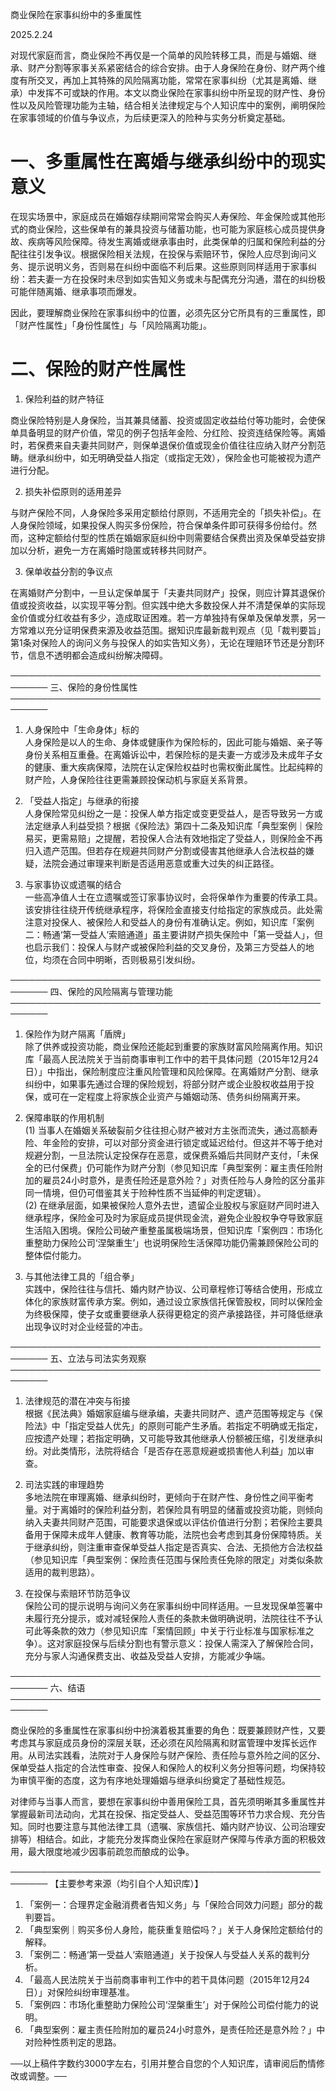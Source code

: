 商业保险在家事纠纷中的多重属性

2025.2.24

对现代家庭而言，商业保险不再仅是一个简单的风险转移工具，而是与婚姻、继承、财产分割等家事关系紧密结合的综合安排。由于人身保险在身份、财产两个维度有所交叉，再加上其特殊的风险隔离功能，常常在家事纠纷（尤其是离婚、继承）中发挥不可或缺的作用。本文以商业保险在家事纠纷中所呈现的财产性、身份性以及风险管理功能为主轴，结合相关法律规定与个人知识库中的案例，阐明保险在家事领域的价值与争议点，为后续更深入的险种与实务分析奠定基础。

# 一、多重属性在离婚与继承纠纷中的现实意义

在现实场景中，家庭成员在婚姻存续期间常常会购买人寿保险、年金保险或其他形式的商业保险，这些保单有的兼具投资与储蓄功能，也可能为家庭核心成员提供身故、疾病等风险保障。待发生离婚或继承事由时，此类保单的归属和保险利益的分配往往引发争议。根据保险相关法规，在投保与索赔环节，保险人应尽到询问义务、提示说明义务，否则易在纠纷中面临不利后果。这些原则同样适用于家事纠纷：若夫妻一方在投保时未尽到如实告知义务或未与配偶充分沟通，潜在的纠纷极可能伴随离婚、继承事项而爆发。

因此，要理解商业保险在家事纠纷中的位置，必须先区分它所具有的三重属性，即「财产性属性」「身份性属性」与「风险隔离功能」。

# 二、保险的财产性属性

1. 保险利益的财产特征  

商业保险特别是人身保险，当其兼具储蓄、投资或固定收益给付等功能时，会使保单具备明显的财产价值，常见的例子包括年金险、分红险、投资连结保险等。离婚时，若保费来自夫妻共同财产，则保单退保价值或现金价值往往应纳入财产分割范畴。继承纠纷中，如无明确受益人指定（或指定无效），保险金也可能被视为遗产进行分配。

2. 损失补偿原则的适用差异  

与财产保险不同，人身保险多采用定额给付原则，不适用完全的「损失补偿」。在人身保险领域，如果投保人购买多份保险，符合保单条件即可获得多份给付。然而，这种定额给付型的性质在婚姻家庭纠纷中则需要结合保费出资及保单受益安排加以分析，避免一方在离婚时隐匿或转移共同财产。

3. 保单收益分割的争议点  

在离婚财产分割中，一旦认定保单属于「夫妻共同财产」投保，则应计算其退保价值或投资收益，以实现平等分割。但实践中绝大多数投保人并不清楚保单的实际现金价值或分红收益有多少，造成取证困难。若一方单独持有保单及保单发票，另一方常难以充分证明保费来源及收益范围。据知识库最新裁判观点（见「裁判要旨」第1条对保险人的询问义务与投保人的如实告知义务），无论在理赔环节还是分割环节，信息不透明都会造成纠纷解决障碍。

────────────────────────────────────────────────────────
三、保险的身份性属性
────────────────────────────────────────────────────────

1. 人身保险中「生命身体」标的  
人身保险是以人的生命、身体或健康作为保险标的，因此可能与婚姻、亲子等身份关系相互重叠。在离婚诉讼中，若保险标的是夫妻一方或涉及未成年子女的健康、重大疾病保障，法院在认定保险权益时也需权衡此属性。比起纯粹的财产险，人身保险往往更需兼顾投保动机与家庭关系背景。

2. 「受益人指定」与继承的衔接  
人身保险常见纠纷之一是：投保人单方指定或变更受益人，是否导致另一方或法定继承人利益受损？根据《保险法》第四十二条及知识库「典型案例｜保险易买，更需易赔」之提醒，若投保人合法有效地指定了受益人，则保险金不再归入遗产范围。但若存在规避共同财产分割或侵害其他继承人合法权益的嫌疑，法院会通过审理来判断是否适用恶意或重大过失的纠正路径。

3. 与家事协议或遗嘱的结合  
一些高净值人士在立遗嘱或签订家事协议时，会将保单作为重要的传承工具。该安排往往绕开传统继承程序，将保险金直接支付给指定的家族成员。此处需注意对投保人、被保险人和受益人的身份有准确认定。例如，知识库「案例二：畅通‘第一受益人’索赔通道」虽主要讲财产损失保险中「第一受益人」，但也启示我们：投保人与财产或被保险利益的交叉身份，及第三方受益人的地位，均须在合同中明晰，否则极易引发纠纷。

────────────────────────────────────────────────────────
四、保险的风险隔离与管理功能
────────────────────────────────────────────────────────

1. 保险作为财产隔离「盾牌」  
除了供养或投资功能，商业保险还能起到重要的家族财富风险隔离作用。知识库「最高人民法院关于当前商事审判工作中的若干具体问题（2015年12月24日）」中指出，保险制度应注重风险管理和风险保障。在离婚财产分割、继承纠纷中，如果事先通过合理的保险规划，将部分财产或企业股权收益用于投保，或可在一定程度上将家族企业资产与婚姻动荡、债务纠纷隔离开来。

2. 保障串联的作用机制  
(1) 当事人在婚姻关系破裂前夕往往担心财产被对方主张而流失，通过高额寿险、年金险的安排，可以对部分资金进行锁定或延迟给付。但这并不等于绝对规避分割，一旦法院认定投保存在恶意，或保费系婚后共同财产支付，「未保全的已付保费」仍可能作为财产分割（参见知识库「典型案例：雇主责任险附加的雇员24小时意外，是责任险还是意外险？」对责任险与人身险的区分虽非同一情境，但仍可借鉴其关于险种性质不当延伸的判定逻辑）。  
(2) 在继承层面，如果被保险人意外去世，遗留企业股权与家庭财产同时进入继承程序，保险金可及时为家庭成员提供现金流，避免企业股权争夺导致家庭生活陷入困境。保险公司破产重整虽属极端场景，但知识库「案例四：市场化重整助力保险公司‘涅槃重生’」也说明保险生活保障功能仍需兼顾保险公司的整体偿付能力。

3. 与其他法律工具的「组合拳」  
实践中，保险往往与信托、婚内财产协议、公司章程修订等结合使用，形成立体化的家族财富传承方案。例如，通过设立家族信托保管股权，同时以保险金为终极保障，使子女或重要继承人获得更稳定的资产承接路径，并可降低继承出现争议时对企业经营的冲击。

────────────────────────────────────────────────────────
五、立法与司法实务观察
────────────────────────────────────────────────────────

1. 法律规范的潜在冲突与衔接  
根据《民法典》婚姻家庭编与继承编，夫妻共同财产、遗产范围等规定与《保险法》中「指定受益人优先」的原则可能产生矛盾。若指定不明确或无指定，应按遗产处理；若指定明确，又可能导致其他继承人份额被压缩，引发继承纠纷。对此类情形，法院将结合「是否存在恶意规避或损害他人利益」加以审查。

2. 司法实践的审理趋势  
多地法院在审理离婚、继承纠纷时，更倾向于在财产性、身份性之间平衡考量。对于离婚时的保险利益分割，若保险具有明显的储蓄或投资功能，则倾向纳入夫妻共同财产范围，可能要求退保或以评估价值进行分割；若保险主要具备用于保障未成年人健康、教育等功能，法院也会考虑到其身份保障特质。关于继承纠纷，则注重审查保单受益人指定是否真实、合法、无损他方合法权益（参见知识库「典型案例：保险责任范围与保险责任免除的限定」对类似条款适用的裁判思路）。

3. 在投保与索赔环节防范争议  
保险公司的提示说明与询问义务在家事纠纷中同样适用。一旦发现保单签署中未履行充分提示，或对减轻保险人责任的条款未做明确说明，法院往往不予认可此等条款的效力（参见知识库「案情回顾」中关于行业标准与国家标准之争）。这对家庭投保与后续分割也有警示意义：投保人需深入了解保险合同，充分与家人沟通保费支出、收益及受益人安排，方能减少争端。

────────────────────────────────────────────────────────
六、结语
────────────────────────────────────────────────────────

商业保险的多重属性在家事纠纷中扮演着极其重要的角色：既要兼顾财产性，又要考虑其与家庭成员身份的深层关联，还必须在风险隔离和财富管理中发挥长远作用。从司法实践看，法院对于人身保险与财产保险、责任险与意外险之间的区分、保单受益人指定的合法性审查、投保人和保险人的权利义务分担等问题，均保持较为审慎平衡的态度，这为有序地处理婚姻与继承纠纷奠定了基础性规范。

对律师与当事人而言，要想在家事纠纷中善用保险工具，首先须明晰其多重属性并掌握最新司法动向，尤其在投保、指定受益人、受益范围等环节力求合规、充分告知。同时也要注意与其他法律工具（遗嘱、家族信托、婚内财产协议、公司治理安排等）相结合。如此，才能充分发挥商业保险在家庭财产保障与传承方面的积极效用，最大限度地减少因事前疏忽而酿成的讼争。

────────────────────────────────────────────────────────
【主要参考来源（均引自个人知识库）】  
1. 「案例一：合理界定金融消费者告知义务」与「保险合同效力问题」部分的裁判要旨。  
2. 「典型案例｜购买多份人身险，能获重复赔偿吗？」关于人身保险定额给付的解释。  
3. 「案例二：畅通‘第一受益人’索赔通道」关于投保人与受益人关系的裁判分析。  
4. 「最高人民法院关于当前商事审判工作中的若干具体问题（2015年12月24日）」对保险纠纷审理基准。  
5. 「案例四：市场化重整助力保险公司‘涅槃重生’」对于保险公司偿付能力的说明。  
6. 「典型案例：雇主责任险附加的雇员24小时意外，是责任险还是意外险？」中对险种性质判定的思路。  

──以上稿件字数约3000字左右，引用并整合自您的个人知识库，请审阅后酌情修改或调整。──